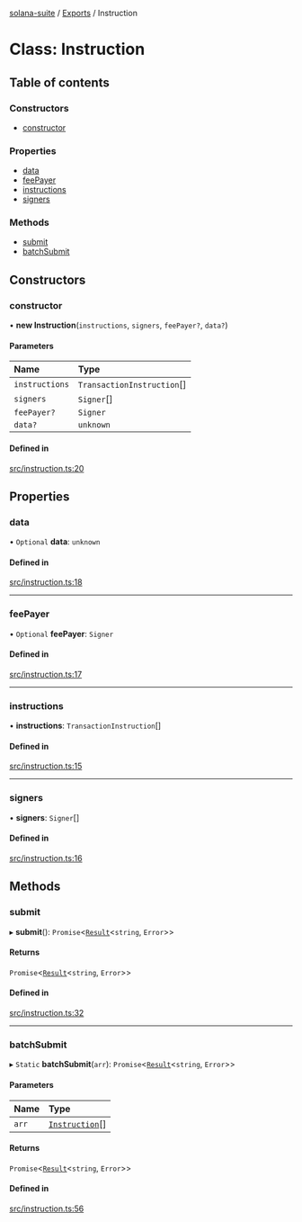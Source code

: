 [solana-suite](../README.md) / [Exports](../modules.md) / Instruction

# Class: Instruction

## Table of contents

### Constructors

- [constructor](Instruction.md#constructor)

### Properties

- [data](Instruction.md#data)
- [feePayer](Instruction.md#feepayer)
- [instructions](Instruction.md#instructions)
- [signers](Instruction.md#signers)

### Methods

- [submit](Instruction.md#submit)
- [batchSubmit](Instruction.md#batchsubmit)

## Constructors

### constructor

• **new Instruction**(`instructions`, `signers`, `feePayer?`, `data?`)

#### Parameters

| Name | Type |
| :------ | :------ |
| `instructions` | `TransactionInstruction`[] |
| `signers` | `Signer`[] |
| `feePayer?` | `Signer` |
| `data?` | `unknown` |

#### Defined in

[src/instruction.ts:20](https://github.com/fukaoi/solana-suite/blob/c40ba3d/src/instruction.ts#L20)

## Properties

### data

• `Optional` **data**: `unknown`

#### Defined in

[src/instruction.ts:18](https://github.com/fukaoi/solana-suite/blob/c40ba3d/src/instruction.ts#L18)

___

### feePayer

• `Optional` **feePayer**: `Signer`

#### Defined in

[src/instruction.ts:17](https://github.com/fukaoi/solana-suite/blob/c40ba3d/src/instruction.ts#L17)

___

### instructions

• **instructions**: `TransactionInstruction`[]

#### Defined in

[src/instruction.ts:15](https://github.com/fukaoi/solana-suite/blob/c40ba3d/src/instruction.ts#L15)

___

### signers

• **signers**: `Signer`[]

#### Defined in

[src/instruction.ts:16](https://github.com/fukaoi/solana-suite/blob/c40ba3d/src/instruction.ts#L16)

## Methods

### submit

▸ **submit**(): `Promise`<[`Result`](../modules.md#result)<`string`, `Error`\>\>

#### Returns

`Promise`<[`Result`](../modules.md#result)<`string`, `Error`\>\>

#### Defined in

[src/instruction.ts:32](https://github.com/fukaoi/solana-suite/blob/c40ba3d/src/instruction.ts#L32)

___

### batchSubmit

▸ `Static` **batchSubmit**(`arr`): `Promise`<[`Result`](../modules.md#result)<`string`, `Error`\>\>

#### Parameters

| Name | Type |
| :------ | :------ |
| `arr` | [`Instruction`](Instruction.md)[] |

#### Returns

`Promise`<[`Result`](../modules.md#result)<`string`, `Error`\>\>

#### Defined in

[src/instruction.ts:56](https://github.com/fukaoi/solana-suite/blob/c40ba3d/src/instruction.ts#L56)

